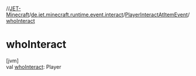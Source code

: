 //[JET-Minecraft](../../../index.md)/[de.jet.minecraft.runtime.event.interact](../index.md)/[PlayerInteractAtItemEvent](index.md)/[whoInteract](who-interact.md)

# whoInteract

[jvm]\
val [whoInteract](who-interact.md): Player
